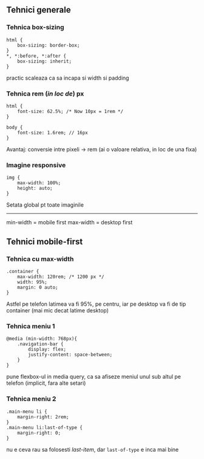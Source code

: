 ## Tehnici generale

### Tehnica box-sizing

```
html {
    box-sizing: border-box;
}
*, *:before, *:after {
    box-sizing: inherit;
}
```

practic scaleaza ca sa incapa si width si padding

### Tehnica rem (*in loc de*) px

```
html {
    font-size: 62.5%; /* Now 10px = 1rem */
}

body {
    font-size: 1.6rem; // 16px
}
```

Avantaj:
conversie intre pixeli -> rem (ai o valoare relativa, in loc de una fixa)

### Imagine responsive

```
img {
    max-width: 100%;
    height: auto;
}
```

Setata global pt toate imaginile

<hr />

min-width = mobile first
max-width = desktop first

## Tehnici mobile-first

### Tehnica cu max-width

```
.container {
    max-width: 120rem; /* 1200 px */
    width: 95%;
    margin: 0 auto;
}
```

Astfel pe telefon latimea va fi 95%, pe centru, iar pe desktop va fi de tip container (mai mic decat latime desktop)

### Tehnica meniu 1

```
@media (min-width: 768px){
    .navigation-bar {
        display: flex;
        justify-content: space-between;
    }
}
```

pune flexbox-ul in media query, ca sa afiseze meniul unul sub altul pe telefon (implicit, fara alte setari)

### Tehnica meniu 2

```
.main-menu li {
    margin-right: 2rem;
}
.main-menu li:last-of-type {
    margin-right: 0;
}
```

nu e ceva rau sa folosesti *last-item*, dar `last-of-type` e inca mai bine
